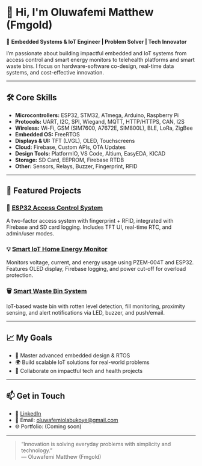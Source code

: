 # 👋 Hi, I'm Oluwafemi Matthew (Fmgold)

🎯 **Embedded Systems & IoT Engineer | Problem Solver | Tech Innovator**

I’m passionate about building impactful embedded and IoT systems from access control and smart energy monitors to telehealth platforms and smart waste bins. I focus on hardware-software co-design, real-time data systems, and cost-effective innovation.

---

## 🛠️ Core Skills

- **Microcontrollers:** ESP32, STM32, ATmega, Arduino, Raspberry Pi
- **Protocols:** UART, I2C, SPI, Wiegand, MQTT, HTTP/HTTPS, CAN, I2S
- **Wireless:** Wi-Fi, GSM (SIM7600, A7672E, SIM800L), BLE, LoRa, ZigBee
- **Embedded OS:** FreeRTOS
- **Displays & UI:** TFT (LVGL), OLED, Touchscreens
- **Cloud:** Firebase, Custom APIs, OTA Updates
- **Design Tools:** PlatformIO, VS Code, Altium, EasyEDA, KICAD
- **Storage:** SD Card, EEPROM, Firebase RTDB
- **Other:** Sensors, Relays, Buzzer, Fingerprint, RFID

---

## 📌 Featured Projects

### 🔐 [ESP32 Access Control System](https://github.com/fmgold/Access-granting-IoT-Student-fingerprint)
A two-factor access system with fingerprint + RFID, integrated with Firebase and SD card logging. Includes TFT UI, real-time RTC, and admin/user modes.

### 💡 [Smart IoT Home Energy Monitor](https://github.com/fmgold/IoT-Based-Home-Automation)
Monitors voltage, current, and energy usage using PZEM-004T and ESP32. Features OLED display, Firebase logging, and power cut-off for overload protection.

### 🗑️ [Smart Waste Bin System](https://github.com/fmgold/smart-wastebin)
IoT-based waste bin with rotten level detection, fill monitoring, proximity sensing, and alert notifications via LED, buzzer, and push/email.

---

## 📈 My Goals

- 🚀 Master advanced embedded design & RTOS
- 🌍 Build scalable IoT solutions for real-world problems
- 💼 Collaborate on impactful tech and health projects

---

## 📫 Get in Touch

- 💼 [LinkedIn]([https://www.linkedin.com/in/oluwafemi-olabukoye/])
- 📧 Email: oluwafemiolabukoye@gmail.com
- 🌐 Portfolio: (Coming soon)

---

> “Innovation is solving everyday problems with simplicity and technology.”  
> — Oluwafemi Matthew (Fmgold)
